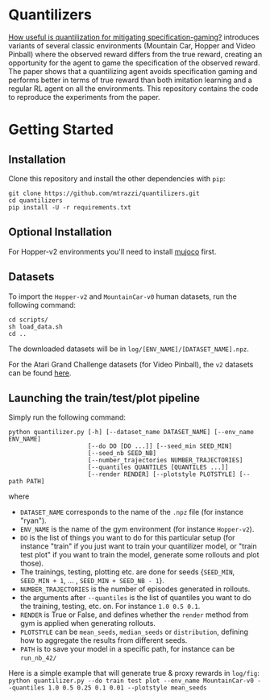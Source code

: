 # Quantilizers

[How useful is quantilization for mitigating specification-gaming?](https://drive.google.com/uc?export=download&id=13qAfOm8McRvXS33MCNH0ia4ApMIClZP9) introduces variants of several classic environments (Mountain Car, Hopper and Video Pinball) where the observed reward differs from the true reward, creating an opportunity for the agent to game the specification of the observed reward. The paper shows that a quantilizing agent avoids specification gaming and performs better in terms of true reward than both imitation learning and a regular RL agent on all the environments. This repository contains the code to reproduce the experiments from the paper.

# Getting Started

## Installation

Clone this repository and install the other dependencies with `pip`:

```
git clone https://github.com/mtrazzi/quantilizers.git
cd quantilizers
pip install -U -r requirements.txt
```

## Optional Installation

For Hopper-v2 environments you'll need to install [mujoco](https://github.com/openai/mujoco-py) first.

## Datasets

To import the `Hopper-v2` and `MountainCar-v0` human datasets, run the following command:
```
cd scripts/
sh load_data.sh
cd ..
```

The downloaded datasets will be in `log/[ENV_NAME]/[DATASET_NAME].npz`.

For the Atari Grand Challenge datasets (for Video Pinball), the `v2` datasets can be found [here](https://drive.google.com/drive/folders/1lkH15mXh8r3CEE2Onxd6ZMCASj3tfFPX?usp=sharing).

## Launching the train/test/plot pipeline

Simply run the following command:
```
python quantilizer.py [-h] [--dataset_name DATASET_NAME] [--env_name ENV_NAME]
                      [--do DO [DO ...]] [--seed_min SEED_MIN]
                      [--seed_nb SEED_NB]
                      [--number_trajectories NUMBER_TRAJECTORIES]
                      [--quantiles QUANTILES [QUANTILES ...]]
                      [--render RENDER] [--plotstyle PLOTSTYLE] [--path PATH]
```

where 
- `DATASET_NAME` corresponds to the name of the `.npz` file (for instance "ryan").
- `ENV_NAME` is the name of the gym environment (for instance `Hopper-v2`).
- `DO` is the list of things you want to do for this particular setup (for instance "train" if you just want to train your quantilizer model, or "train test plot" if you want to train the model, generate some rollouts and plot those).
- The trainings, testing, plotting etc. are done for seeds {`SEED_MIN`, `SEED_MIN + 1`, ... , `SEED_MIN + SEED_NB - 1`}.
- `NUMBER_TRAJECTORIES` is the number of episodes generated in rollouts.
- the arguments after `--quantiles` is the list of quantiles you want to do the training, testing, etc. on. For instance `1.0 0.5 0.1`.
- `RENDER` is True or False, and defines whether the `render` method from gym is applied when generating rollouts.
- `PLOTSTYLE` can be `mean_seeds`, `median_seeds` or `distribution`, defining how to aggregate the results from different seeds.
- `PATH` is to save your model in a specific path, for instance can be `run_nb_42/`

Here is a simple example that will generate true & proxy rewards in `log/fig`:
`python quantilizer.py --do train test plot --env_name MountainCar-v0 --quantiles 1.0 0.5 0.25 0.1 0.01 --plotstyle mean_seeds`
